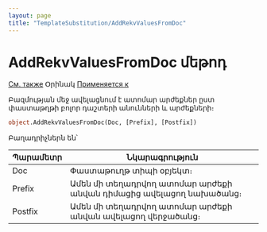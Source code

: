 ```yaml
---
layout: page
title: "TemplateSubstitution/AddRekvValuesFromDoc"
---
```


# AddRekvValuesFromDoc մեթոդ

[См. также](../TemplateSubstitution.md) Օրինակ [Применяется к](../TemplateSubstitution.md)

Բազմության մեջ ավելացնում է ատոմար արժեքներ ըստ փաստաթղթի բոլոր դաշտերի անունների և արժեքների։

``` vb
object.AddRekvValuesFromDoc(Doc, [Prefix], [Postfix])
```

Բաղադրիչներն են՝

| Պարամետր | Նկարագրություն |
|--|--|
| Doc | Փաստաթուղթ տիպի օբյեկտ։ |
| Prefix | Ամեն մի տեղադրվող ատոմար արժեքի անվան դիմացից ավելացող նախածանց։ |
| Postfix | Ամեն մի տեղադրվող ատոմար արժեքի անվան ավելացող վերջածանց։ |
